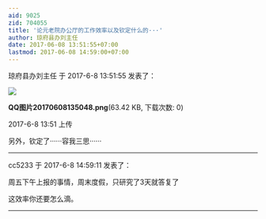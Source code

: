 ```yaml
---
aid: 9025
zid: 704055
title: '论元老院办公厅的工作效率以及钦定什么的···'
author: 琼府县办刘主任
date: 2017-06-08 13:51:55+07:00
lastmod: 2017-06-08 14:59:00+07:00
---
```


琼府县办刘主任 于 2017-6-8 13:51:55 发表了：

![](https://cdn.jsdelivr.net/gh/lzjluzijie/beichao@main/static/img/135102fq8qnnkyerzk5q5z.png)



**QQ图片20170608135048.png**(63.42 KB, 下载次数: 0)



2017-6-8 13:51 上传



另外，钦定了······容我三思······

---------

cc5233 于 2017-6-8 14:59:11 发表了：

周五下午上报的事情，周末度假，只研究了3天就答复了

这效率你还要怎么滴。

---------

